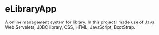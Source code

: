 # eLibraryApp
A online management system for library. In this project I made use of Java Web Servelets, JDBC library, CSS, HTML, JavaScript, BootStrap. 
